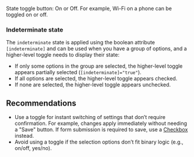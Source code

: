 State toggle button: On or Off. For example, Wi-Fi on a phone can be toggled on or off.

<!-- example(toggle-overview) -->

### Indeterminate state

The `indeterminate` state is applied using the boolean attribute `[indeterminate]` and can be used when you have a group of options, and a higher-level toggle needs to display their state:

-   If only some options in the group are selected, the higher-level toggle appears partially selected (`[indeterminate]="true"`).
-   If all options are selected, the higher-level toggle appears checked.
-   If none are selected, the higher-level toggle appears unchecked.

<!-- example(toggle-indeterminate) -->

## Recommendations

-   Use a toggle for instant switching of settings that don’t require confirmation. For example, changes apply immediately without needing a "Save" button. If form submission is required to save, use a [Checkbox](/en/components/checkbox) instead.
-   Avoid using a toggle if the selection options don’t fit binary logic (e.g., on/off, yes/no).
